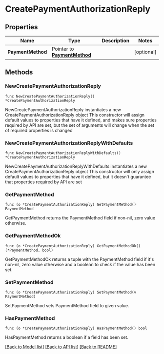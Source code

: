 # CreatePaymentAuthorizationReply

## Properties

Name | Type | Description | Notes
------------ | ------------- | ------------- | -------------
**PaymentMethod** | Pointer to [**PaymentMethod**](PaymentMethod.md) |  | [optional] 

## Methods

### NewCreatePaymentAuthorizationReply

`func NewCreatePaymentAuthorizationReply() *CreatePaymentAuthorizationReply`

NewCreatePaymentAuthorizationReply instantiates a new CreatePaymentAuthorizationReply object
This constructor will assign default values to properties that have it defined,
and makes sure properties required by API are set, but the set of arguments
will change when the set of required properties is changed

### NewCreatePaymentAuthorizationReplyWithDefaults

`func NewCreatePaymentAuthorizationReplyWithDefaults() *CreatePaymentAuthorizationReply`

NewCreatePaymentAuthorizationReplyWithDefaults instantiates a new CreatePaymentAuthorizationReply object
This constructor will only assign default values to properties that have it defined,
but it doesn't guarantee that properties required by API are set

### GetPaymentMethod

`func (o *CreatePaymentAuthorizationReply) GetPaymentMethod() PaymentMethod`

GetPaymentMethod returns the PaymentMethod field if non-nil, zero value otherwise.

### GetPaymentMethodOk

`func (o *CreatePaymentAuthorizationReply) GetPaymentMethodOk() (*PaymentMethod, bool)`

GetPaymentMethodOk returns a tuple with the PaymentMethod field if it's non-nil, zero value otherwise
and a boolean to check if the value has been set.

### SetPaymentMethod

`func (o *CreatePaymentAuthorizationReply) SetPaymentMethod(v PaymentMethod)`

SetPaymentMethod sets PaymentMethod field to given value.

### HasPaymentMethod

`func (o *CreatePaymentAuthorizationReply) HasPaymentMethod() bool`

HasPaymentMethod returns a boolean if a field has been set.


[[Back to Model list]](../README.md#documentation-for-models) [[Back to API list]](../README.md#documentation-for-api-endpoints) [[Back to README]](../README.md)


